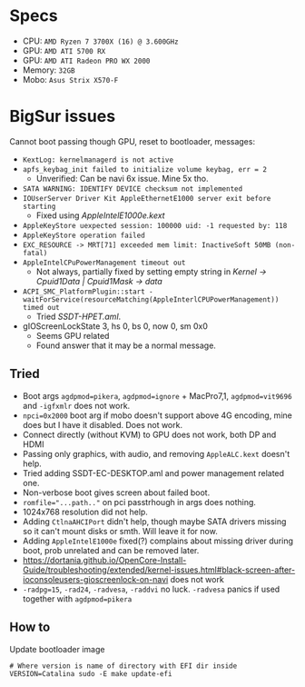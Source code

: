 # Specs
- CPU: `AMD Ryzen 7 3700X (16) @ 3.600GHz`
- GPU: `AMD ATI 5700 RX`
- GPU: `AMD ATI Radeon PRO WX 2000`
- Memory: `32GB`
- Mobo: `Asus Strix X570-F`

# BigSur issues
Cannot boot passing though GPU, reset to bootloader, messages:
- `KextLog: kernelmanagerd is not active`
- `apfs_keybag_init failed to initialize volume keybag, err = 2`
  - Unverified: Can be navi 6x issue. Mine 5x tho.
- `SATA WARNING: IDENTIFY DEVICE checksum not implemented`
- `IOUserServer Driver Kit AppleEthernetE1000 server exit before starting`
  - Fixed using *AppleIntelE1000e.kext*
- `AppleKeyStore uexpected session: 100000 uid: -1 requested by: 118`
- `AppleKeyStore operation failed`
- `EXC_RESOURCE -> MRT[71] exceeded mem limit: InactiveSoft 50MB (non-fatal)`
- `AppleIntelCPuPowerManagement timeout out`
  - Not always, partially fixed by setting empty string in _Kernel -> Cpuid1Data | Cpuid1Mask -> data_ 
- `ACPI_SMC_PlatformPlugin::start - waitForService(resourceMatching(AppleInterlCPUPowerManagement)) timed out`
  - Tried *SSDT-HPET.aml*.
- gIOScreenLockState 3, hs 0, bs 0, now 0, sm 0x0
  - Seems GPU related
  - Found answer that it may be a normal message. 
  
## Tried
- Boot args `agdpmod=pikera`, `agdpmod=ignore` + MacPro7,1, `agdpmod=vit9696` and `-igfxmlr` does not work.
- `npci=0x2000` boot arg if mobo doesn't support above 4G encoding, mine does but I have it disabled. Does not work.
- Connect directly (without KVM) to GPU does not work, both DP and HDMI
- Passing only graphics, with audio, and removing `AppleALC.kext` doesn't help.
- Tried adding SSDT-EC-DESKTOP.aml and power management related one.
- Non-verbose boot gives screen about failed boot.
- `romfile="...path.."` on pci passtrhough in args does nothing.
- 1024x768 resolution did not help.
- Adding `CtlnaAHCIPort` didn't help, though maybe SATA drivers missing so it can't mount disks or smth. Will leave it for now.
- Adding `AppleIntelE1000e` fixed(?) complains about missing driver during boot, prob unrelated and can be removed later.
- https://dortania.github.io/OpenCore-Install-Guide/troubleshooting/extended/kernel-issues.html#black-screen-after-ioconsoleusers-gioscreenlock-on-navi does not work
- `-radpg=15`, `-rad24`, `-radvesa`, `-raddvi` no luck. `-radvesa` panics if used together with `agdpmod=pikera`


## How to
Update bootloader image
```shell
# Where version is name of directory with EFI dir inside
VERSION=Catalina sudo -E make update-efi
```
